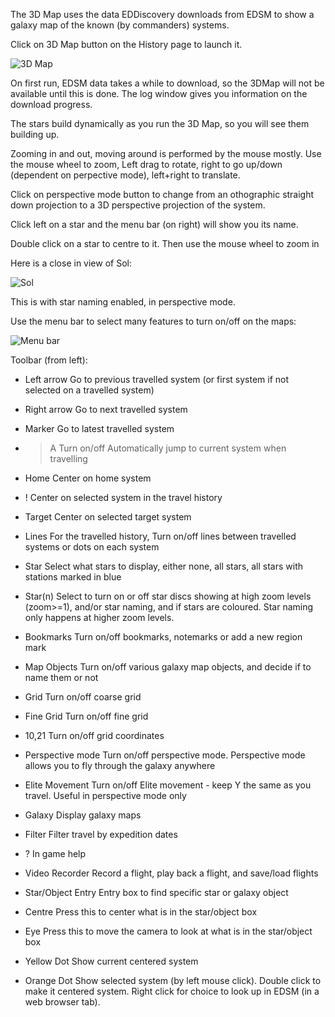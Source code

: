 The 3D Map uses the data EDDiscovery downloads from EDSM to show a galaxy map of the known (by commanders) systems. 

Click on 3D Map button on the History page to launch it.

![3D Map](http://i.imgur.com/PK5Vnow.png)

On first run, EDSM data takes a while to download, so the 3DMap will not be available until this is done.  The log window gives you information on the download progress.

The stars build dynamically as you run the 3D Map, so you will see them building up.

Zooming in and out, moving around is performed by the mouse mostly.  Use the mouse wheel to zoom, Left drag to rotate, right to go up/down (dependent on perpective mode), left+right to translate.

Click on perspective mode button to change from an othographic straight down projection to a 3D perspective projection of the system.

Click left on a star and the menu bar (on right) will show you its name.

Double click on a star to centre to it.  Then use the mouse wheel to zoom in

Here is a close in view of Sol:

![Sol](http://i.imgur.com/LIA8Czu.png)

This is with star naming enabled, in perspective mode.

Use the menu bar to select many features to turn on/off on the maps:

![Menu bar](http://i.imgur.com/2qTou0G.png)

Toolbar (from left):

* Left arrow	Go to previous travelled system (or first system if not selected on a travelled system)
* Right arrow	Go to next travelled system
* Marker	Go to latest travelled system
* >A	Turn on/off Automatically jump to current system when travelling
* Home	Center on home system
* !	Center on selected system in the travel history
* Target	Center on selected target system
* Lines	For the travelled history, Turn on/off lines between travelled systems or dots on each system
* Star	Select what stars to display, either none, all stars, all stars with stations marked in blue
* Star(n)	Select to turn on or off star discs showing at high zoom levels (zoom>=1), and/or star naming, and if stars are coloured. Star naming only happens at higher zoom levels.
* Bookmarks	Turn on/off bookmarks, notemarks or add a new region mark
* Map Objects	Turn on/off various galaxy map objects, and decide if to name them or not
* Grid	Turn on/off coarse grid
* Fine Grid	Turn on/off fine grid
* 10,21	Turn on/off grid coordinates
* Perspective mode	Turn on/off perspective mode.  Perspective mode allows you to fly through the galaxy anywhere
* Elite Movement	Turn on/off Elite movement - keep Y the same as you travel. Useful in perspective mode only
* Galaxy	Display galaxy maps
* Filter	Filter travel by expedition dates
* ?	In game help
	
* Video Recorder	Record a flight, play back a flight, and save/load flights
* Star/Object Entry	Entry box to find specific star or galaxy object
* Centre	Press this to center what is in the star/object box
* Eye	Press this to move the camera to look at what is in the star/object box

* Yellow Dot	Show current centered system 
* Orange Dot	Show selected system (by left mouse click).  Double click to make it centered system. Right click for choice to look up in EDSM (in a web browser tab).

